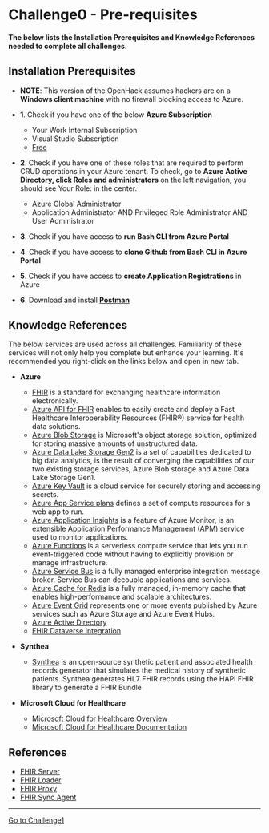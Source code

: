 # Challenge0 - Pre-requisites

#### The below lists the Installation Prerequisites and Knowledge References needed to complete all challenges.

## Installation Prerequisites
* **NOTE**: This version of the OpenHack assumes hackers are on a **Windows client machine** with no firewall blocking access to Azure.

* **1**. Check if you have one of the below **Azure Subscription**
   * Your Work Internal Subscription
   * Visual Studio Subscription
   * [Free](https://azure.microsoft.com/en-us/free/)

* **2**. Check if you have one of these roles that are required to perform CRUD operations in your Azure tenant. To check, go to **Azure Active Directory, click Roles and administrators** on the left navigation, you should see Your Role: in the center.
   * Azure Global Administrator
   * Application Administrator AND Privileged Role Administrator AND User Administrator

* **3**. Check if you have access to **run Bash CLI from Azure Portal**

* **4**. Check if you have access to **clone Github from Bash CLI in Azure Portal**

* **5**. Check if you have access to **create Application Registrations** in Azure

* **6**. Download and install **[Postman](https://www.postman.com/downloads/)**

## Knowledge References
The below services are used across all challenges. Familiarity of these services will not only help you complete but enhance your learning. It's recommended you right-click on the links below and open in new tab.

* **Azure**
   * [FHIR](https://www.hl7.org/fhir/overview.html) is a standard for exchanging healthcare information electronically.
   * [Azure API for FHIR](https://docs.microsoft.com/en-us/azure/healthcare-apis/fhir/) enables to easily create and deploy a Fast Healthcare Interoperability Resources (FHIR®) service for health data solutions.
   * [Azure Blob Storage](https://docs.microsoft.com/en-us/azure/storage/blobs/storage-blobs-introduction) is Microsoft's object storage solution, optimized for storing massive amounts of unstructured data.
   * [Azure Data Lake Storage Gen2](https://docs.microsoft.com/en-us/azure/storage/blobs/data-lake-storage-introduction) is a set of capabilities dedicated to big data analytics, is the result of converging the capabilities of our two existing storage services, Azure Blob storage and Azure Data Lake Storage Gen1.
   * [Azure Key Vault](https://docs.microsoft.com/en-us/azure/key-vault/general/basic-concepts) is a cloud service for securely storing and accessing secrets.
   * [Azure App Service plans](https://docs.microsoft.com/en-us/azure/app-service/overview-hosting-plans) defines a set of compute resources for a web app to run. 
   * [Azure Application Insights](https://docs.microsoft.com/en-us/azure/azure-monitor/app/app-insights-overview) is a feature of Azure Monitor, is an extensible Application Performance Management (APM) service used to monitor applications.
   * [Azure Functions](https://docs.microsoft.com/en-us/azure/azure-functions/) is a serverless compute service that lets you run event-triggered code without having to explicitly provision or manage infrastructure.
   * [Azure Service Bus](https://docs.microsoft.com/en-us/azure/service-bus-messaging/service-bus-messaging-overview) is a fully managed enterprise integration message broker. Service Bus can decouple applications and services.
   * [Azure Cache for Redis](https://azure.microsoft.com/en-us/services/cache/) is a fully managed, in-memory cache that enables high-performance and scalable architectures.
   * [Azure Event Grid](https://docs.microsoft.com/en-us/azure/event-grid/system-topics) represents one or more events published by Azure services such as Azure Storage and Azure Event Hubs.
   * [Azure Active Directory](https://docs.microsoft.com/en-us/azure/active-directory/)
   * [FHIR Dataverse Integration](https://docs.microsoft.com/en-us/dynamics365/industry/healthcare/configure-sync-clinical-data#use-fhir-sync-agent-administration)

* **Synthea**
   * [Synthea](https://github.com/synthetichealth/synthea) is an open-source synthetic patient and associated health records generator that simulates the medical history of synthetic patients. Synthea generates HL7 FHIR records using the HAPI FHIR library to generate a FHIR Bundle

* **Microsoft Cloud for Healthcare**
   * [Microsoft Cloud for Healthcare Overview](https://www.microsoft.com/en-us/industry/health/microsoft-cloud-for-healthcare)
   * [Microsoft Cloud for Healthcare Documentation](https://docs.microsoft.com/en-us/industry/healthcare/overview)

## References
* [FHIR Server](https://github.com/sordahl-ga/api4fhirstarter)
* [FHIR Loader](https://github.com/microsoft/fhir-loader)
* [FHIR Proxy](https://github.com/microsoft/fhir-proxy)
* [FHIR Sync Agent](https://github.com/microsoft/fhir-cds-agent)

***

[Go to Challenge1](../Challenge1-FHIRServer/ReadMe.md)
